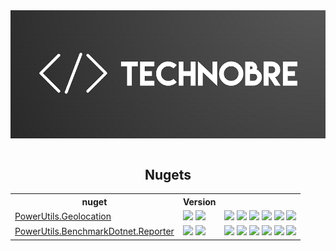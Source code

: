 <div align="center">
<a href='https://github.com/TechNobre/'><img style="display: block;" src="https://github.com/TechNobre/.github/blob/main/assets/banner-small.png?raw=true"></a>

<br/>

## Nugets

<table style='width:100%'>
  <tr>
    <th>nuget</th>
    <th>Version</th>
    <th></th>
  </tr>



  <tr>
    <td><a href='https://github.com/TechNobre/PowerUtils.Geolocation'>PowerUtils.Geolocation</a></td>
    <td>
      <a href='https://www.nuget.org/packages/PowerUtils.Geolocation'><img src='https://img.shields.io/nuget/v/PowerUtils.Geolocation.svg'></a>
      <a href='https://www.nuget.org/packages/PowerUtils.Geolocation'><img src='https://img.shields.io/nuget/dt/PowerUtils.Geolocation.svg'></a>
    </td>
    <td>
      <a href='https://github.com/TechNobre/PowerUtils.Geolocation/actions/workflows/tests.yml'><img src='https://github.com/TechNobre/PowerUtils.Geolocation/actions/workflows/tests.yml/badge.svg'></a>
      <a href='https://sonarcloud.io/summary/new_code?id=TechNobre_PowerUtils.Geolocation'><img src='https://sonarcloud.io/api/project_badges/measure?project=TechNobre_PowerUtils.Geolocation&metric=alert_status'></a>
      <a href='https://sonarcloud.io/summary/new_code?id=TechNobre_PowerUtils.Geolocation'><img src='https://sonarcloud.io/api/project_badges/measure?project=TechNobre_PowerUtils.Geolocation&metric=coverage'></a>
      <a href='https://sonarcloud.io/summary/new_code?id=TechNobre_PowerUtils.Geolocation'><img src='https://sonarcloud.io/api/project_badges/measure?project=TechNobre_PowerUtils.Geolocation&metric=reliability_rating'></a>
      <a href='https://sonarcloud.io/summary/new_code?id=TechNobre_PowerUtils.Geolocation'><img src='https://sonarcloud.io/api/project_badges/measure?project=TechNobre_PowerUtils.Geolocation&metric=bugs'></a>
      <a href='https://dashboard.stryker-mutator.io/reports/github.com/TechNobre/PowerUtils.Geolocation/main'><img src='https://img.shields.io/endpoint?style=flat&url=https%3A%2F%2Fbadge-api.stryker-mutator.io%2Fgithub.com%2FTechNobre%2FPowerUtils.Geolocation%2Fmain'></a>
    </td>
  </tr>



  <tr>
    <td><a href='https://github.com/TechNobre/PowerUtils.BenchmarkDotnet.Reporter'>PowerUtils.BenchmarkDotnet.Reporter</a></td>
    <td>
      <a href='https://www.nuget.org/packages/PowerUtils.BenchmarkDotnet.Reporter'><img src='https://img.shields.io/nuget/v/PowerUtils.BenchmarkDotnet.Reporter.svg'></a>
      <a href='https://www.nuget.org/packages/PowerUtils.BenchmarkDotnet.Reporter'><img src='https://img.shields.io/nuget/dt/PowerUtils.BenchmarkDotnet.Reporter.svg'></a>
    </td>
    <td>
      <a href='https://github.com/TechNobre/PowerUtils.BenchmarkDotnet.Reporter/actions/workflows/tests.yml'><img src='https://github.com/TechNobre/PowerUtils.BenchmarkDotnet.Reporter/actions/workflows/tests.yml/badge.svg'></a>
      <a href='https://sonarcloud.io/summary/new_code?id=TechNobre_PowerUtils.BenchmarkDotnet.Reporter'><img src='https://sonarcloud.io/api/project_badges/measure?project=TechNobre_PowerUtils.BenchmarkDotnet.Reporter&metric=alert_status'></a>
      <a href='https://sonarcloud.io/summary/new_code?id=TechNobre_PowerUtils.BenchmarkDotnet.Reporter'><img src='https://sonarcloud.io/api/project_badges/measure?project=TechNobre_PowerUtils.BenchmarkDotnet.Reporter&metric=coverage'></a>
      <a href='https://sonarcloud.io/summary/new_code?id=TechNobre_PowerUtils.BenchmarkDotnet.Reporter'><img src='https://sonarcloud.io/api/project_badges/measure?project=TechNobre_PowerUtils.BenchmarkDotnet.Reporter&metric=reliability_rating'></a>
      <a href='https://sonarcloud.io/summary/new_code?id=TechNobre_PowerUtils.BenchmarkDotnet.Reporter'><img src='https://sonarcloud.io/api/project_badges/measure?project=TechNobre_PowerUtils.BenchmarkDotnet.Reporter&metric=bugs'></a>
      <a href='https://dashboard.stryker-mutator.io/reports/github.com/TechNobre/PowerUtils.BenchmarkDotnet.Reporter/main'><img src='https://img.shields.io/endpoint?style=flat&url=https%3A%2F%2Fbadge-api.stryker-mutator.io%2Fgithub.com%2FTechNobre%2FPowerUtils.BenchmarkDotnet.Reporter%2Fmain'></a>
    </td>
  </tr>

</table>
